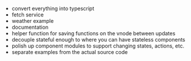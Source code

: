 - convert everything into typescript
- fetch service
- weather example
- documentation
- helper function for saving functions on the vnode between updates
- decouple stateful enough to where you can have stateless components
- polish up component modules to support changing states, actions, etc.
- separate examples from the actual source code
